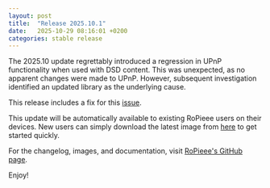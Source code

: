 ```yaml
---
layout: post
title:  "Release 2025.10.1"
date:   2025-10-29 08:16:01 +0200
categories: stable release
---
```


The 2025.10 update regrettably introduced a regression in UPnP functionality when used with DSD content. This was unexpected, as no apparent changes were made to UPnP. However, subsequent investigation identified an updated library as the underlying cause.

This release includes a fix for this [issue](https://github.com/RoPieee/RoPieee/issues/23).

This update will be automatically available to existing RoPieee users on their devices. New users can simply download the latest image from [here](https://github.com/RoPieee/RoPieee/blob/main/docs/releases/2025_10_1.md) to get started quickly.

For the changelog, images, and documentation, visit [RoPieee's GitHub page](https://github.com/RoPieee/RoPieee).

Enjoy!
